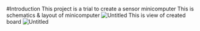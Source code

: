 #Introduction 
This project is a trial to create a sensor minicomputer
This is schematics & layout of minicomputer
![Untitled](https://github.com/rrrrProger/Smart_Watch_STM32/assets/81329681/f2806b19-3440-4c8a-9d83-b05914fde207)
This is view of created board
![Untitled](https://github.com/rrrrProger/Smart_Watch_STM32/assets/81329681/34257371-6d54-45fe-9226-3ae16b2d97f3)
